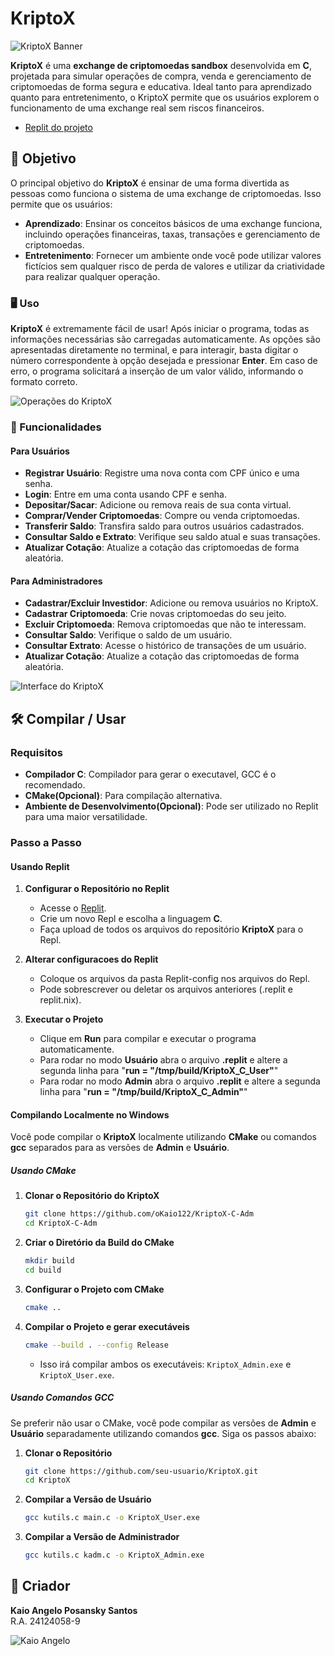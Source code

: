 # KriptoX

![KriptoX Banner](https://via.placeholder.com/800x200?text=KriptoX+Banner)

**KriptoX** é uma **exchange de criptomoedas sandbox** desenvolvida em **C**, projetada para simular operações de compra, venda e gerenciamento de criptomoedas de forma segura e educativa. Ideal tanto para aprendizado quanto para entretenimento, o KriptoX permite que os usuários explorem o funcionamento de uma exchange real sem riscos financeiros.

- [Replit do projeto](https://replit.com/@unifksantos/KriptoXCAdmin)

## 🎯 Objetivo

O principal objetivo do **KriptoX** é ensinar de uma forma divertida as pessoas como funciona o sistema de uma exchange de criptomoedas. Isso permite que os usuários:

- **Aprendizado**: Ensinar os conceitos básicos de uma exchange funciona, incluindo operações financeiras, taxas, transações e gerenciamento de criptomoedas.
- **Entretenimento**: Fornecer um ambiente onde você pode utilizar valores fictícios sem qualquer risco de perda de valores e utilizar da criatividade para realizar qualquer operação.

### 🖥️ Uso

**KriptoX** é extremamente fácil de usar! Após iniciar o programa, todas as informações necessárias são carregadas automaticamente. As opções são apresentadas diretamente no terminal, e para interagir, basta digitar o número correspondente à opção desejada e pressionar **Enter**. Em caso de erro, o programa solicitará a inserção de um valor válido, informando o formato correto.

![Operações do KriptoX](https://via.placeholder.com/800x400?text=Operações+do+KriptoX)

### 🚀 Funcionalidades

#### Para Usuários

- **Registrar Usuário**: Registre uma nova conta com CPF único e uma senha.
- **Login**: Entre em uma conta usando CPF e senha.
- **Depositar/Sacar**: Adicione ou remova reais de sua conta virtual.
- **Comprar/Vender Criptomoedas**: Compre ou venda criptomoedas.
- **Transferir Saldo**: Transfira saldo para outros usuários cadastrados.
- **Consultar Saldo e Extrato**: Verifique seu saldo atual e suas transações.
- **Atualizar Cotação**: Atualize a cotação das criptomoedas de forma aleatória.

#### Para Administradores

- **Cadastrar/Excluir Investidor**: Adicione ou remova usuários no KriptoX.
- **Cadastrar Criptomoeda**: Crie novas criptomoedas do seu jeito.
- **Excluir Criptomoeda**: Remova criptomoedas que não te interessam.
- **Consultar Saldo**: Verifique o saldo de um usuário.
- **Consultar Extrato**: Acesse o histórico de transações de um usuário.
- **Atualizar Cotação**: Atualize a cotação das criptomoedas de forma aleatória.

![Interface do KriptoX](https://via.placeholder.com/800x400?text=Interface+do+KriptoX)

## 🛠️ Compilar / Usar

### Requisitos

- **Compilador C**: Compilador para gerar o executavel, GCC é o recomendado.
- **CMake(Opcional)**: Para compilação alternativa.
- **Ambiente de Desenvolvimento(Opcional)**: Pode ser utilizado no Replit para uma maior versatilidade.

### Passo a Passo

#### Usando Replit

1. **Configurar o Repositório no Replit**
   - Acesse o [Replit](https://replit.com/).
   - Crie um novo Repl e escolha a linguagem **C**.
   - Faça upload de todos os arquivos do repositório **KriptoX** para o Repl.

2. **Alterar configuracoes do Replit**
   - Coloque os arquivos da pasta Replit-config nos arquivos do Repl.
   - Pode sobrescrever ou deletar os arquivos anteriores (.replit e replit.nix).

3. **Executar o Projeto**
   - Clique em **Run** para compilar e executar o programa automaticamente.
   - Para rodar no modo **Usuário** abra o arquivo **.replit** e altere a segunda linha para "**run = "/tmp/build/KriptoX_C_User"**"
   - Para rodar no modo **Admin** abra o arquivo **.replit** e altere a segunda linha para "**run = "/tmp/build/KriptoX_C_Admin"**"

#### Compilando Localmente no Windows

Você pode compilar o **KriptoX** localmente utilizando **CMake** ou comandos **gcc** separados para as versões de **Admin** e **Usuário**.

##### Usando CMake

1. **Clonar o Repositório do KriptoX**
    ```bash
    git clone https://github.com/oKaio122/KriptoX-C-Adm
    cd KriptoX-C-Adm
    ```

2. **Criar o Diretório da Build do CMake**
    ```bash
    mkdir build
    cd build
    ```

3. **Configurar o Projeto com CMake**
    ```bash
    cmake ..
    ```

4. **Compilar o Projeto e gerar executáveis**
    ```bash
    cmake --build . --config Release
    ```

   - Isso irá compilar ambos os executáveis: `KriptoX_Admin.exe` e `KriptoX_User.exe`.

##### Usando Comandos GCC

Se preferir não usar o CMake, você pode compilar as versões de **Admin** e **Usuário** separadamente utilizando comandos **gcc**. Siga os passos abaixo:

1. **Clonar o Repositório**
    ```bash
    git clone https://github.com/seu-usuario/KriptoX.git
    cd KriptoX
    ```

2. **Compilar a Versão de Usuário**
    ```bash
    gcc kutils.c main.c -o KriptoX_User.exe
    ```

3. **Compilar a Versão de Administrador**
    ```bash
    gcc kutils.c kadm.c -o KriptoX_Admin.exe
    ```

## 👤 Criador

**Kaio Angelo Posansky Santos**  
R.A. 24124058-9

![Kaio Angelo](./images/kaio-angelo.png)

  

